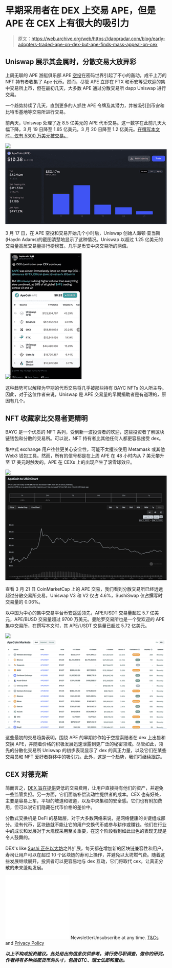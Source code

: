 # 早期采用者在 DEX 上交易 APE，但是 APE 在 CEX 上有很大的吸引力

> 原文：<https://web.archive.org/web/https://dappradar.com/blog/early-adopters-traded-ape-on-dex-but-ape-finds-mass-appeal-on-cex>

## Uniswap 展示其金属时，分散交易大放异彩

上周无聊的 APE 游艇俱乐部 APE [空投](/web/20221001233641/https://dappradar.com/blog/bored-ape-yacht-club-launch-apecoin-with-ape-token-airdrop/)在密码世界引起了不小的轰动，成千上万的 NFT 持有者收集了 Ape 代币。然而，尽管 APE 立即在 FTX 和币安等受欢迎的集中交易所上市，但在最初几天，大多数 APE 通过分散交易所 dapp Uniswap 进行交易。

一个趋势持续了几天，直到更多的人抓住 APE 令牌及其潜力，并被吸引到币安和比特币基地等交易所进行交易。

前两天，Uniswap 处理了近 8.5 亿美元的 APE 代币交易。这一数字在此前几天大幅下降，3 月 19 日降至 1.65 亿美元，3 月 20 日降至 1.2 亿美元。[在撰写本文时，仅有 5300 万美元被交易。](https://web.archive.org/web/20221001233641/https://info.uniswap.org/#/tokens/0x4d224452801aced8b2f0aebe155379bb5d594381)

![](img/f6a86f0a931c9a7848ea4cd7677b861d.png)![](img/8d27a7681c6aac5b91180d662adc58ea.png)

3 月 17 日，在 APE 空投和交易开始几个小时后，Uniswap 创始人海顿·亚当斯(Haydn Adams)的截图清楚地显示了这种情况。Uniswap 以超过 1.25 亿美元的交易量高居交易量排行榜榜首。几乎是币安中央交易所的两倍。

![](img/14104cd4a62687458de453c64709d0c0.png)![](img/2ce0cafa82f2c395cf773c6f87612b6c.png)

这种趋势可以解释为早期的代币交易将几乎被那些持有 BAYC NFTs 的人所主导。因此，对于这位作者来说，Uniswap 是 APE 交易量的早期捐助者是有道理的，原因有几个。

## NFT 收藏家比交易者更精明

BAYC 是一个优质的 NFT 系列，受到新一波投资者的欢迎，这些投资者了解区块链钱包和分散的交易所。可以说，NFT 持有者比其他任何人都更容易接受 dex。

集中式 exchange 用户往往更关心安全性，可能不太擅长使用 Metamask 或其他 Web3 钱包工具。然而，所有的信号都是在上周 APE 在 48 小时内从 7 美元攀升至 17 美元时触发的。APE 在 CEXs 上的出现产生了滚雪球效应。

![](img/900671f3d930a34ecc7c8c1488415f4d.png)![](img/64c4b1badca7b865999db576ddc64fd3.png)

查看 3 月 21 日 CoinMarketCap 上的 APE 交易，我们看到分散交易所已经远远超过分散交易所交易，Uniswap V3 和 V2 仅占 4.6%，SushiSwap 仅占撰写时交易量的 0.06%。

以中国为中心的集中交易平台币安遥遥领先，APE/USDT 交易量超过 5.7 亿美元，APE/BUSD 交易量超过 9700 万美元。曼陀罗交易所也是一个受欢迎的 APE 集中交易所，在撰写本文时，其 APE/USDT 交易量已超过 5.72 亿美元。

![](img/847e04c364b54c6fb51aa5b6c32bc79e.png)![](img/eddd7f4280078d94bda1cfcc417cb0ea.png)

这些最初的交易趋势表明，围绕 APE 的早期炒作始于空投索赔者在 dex 上出售和交换 APE，并随着价格的积极发展迅速泄露到更广泛的秘密领域。尽管如此，领先的分散化交易所 Uniswap 的初步表现显示了 dex 的真正力量，以及它们在某些交易员和 NFT 爱好者群体中的吸引力。此外，这是一个趋势，我们将继续跟踪。

## CEX 对德克斯

简而言之，[DEX 旨在提供](https://web.archive.org/web/20221001233641/https://dappradar.com/rankings/category/exchanges)更低的交易费用，让用户直接持有他们的资产，并避免一些监管负担。另一方面，它们面临补偿流动性提供者的成本。CEX 也有好处，主要是容易上车，平坦的坡道和坡道，以及中央集权的安全感。它们也有附加费用，但可以说它们隐藏在代币价格的差价中。

分散式交换机是 DeFi 的基础层，对于大多数网络来说，是网络健康的关键组成部分。没有代币，区块链就不能让它的用户交换代币或参与耕作或赚钱。他们在行业中的成长和发展对于大规模采用至关重要，在这个阶段看到如此出色的表现无疑是令人鼓舞的。

DEX's like [Sushi 正在以太坊](https://web.archive.org/web/20221001233641/https://twitter.com/SushiSwap/status/1505799218581192707)之外扩展，每天都在增加新的区块链兼容性和用户。寿司让用户可以在超过 10 个区块链的寿司上操作，并避免以太坊燃气费。随着这些发展继续展开，投资者可以更容易地与 dex 互动，它们将取代 cex，让真正分散的未来蓬勃发展。

![](img/6d5a4a2d609c56e1a5771717e54ba759.png) NewsletterUnsubscribe at any time. [T&Cs](https://web.archive.org/web/20221001233641/https://dappradar.com/terms) and [Privacy Policy](https://web.archive.org/web/20221001233641/https://dappradar.com/privacy-policy)

***以上不构成投资建议。此处给出的信息仅供参考。请行使尽职调查，做你的研究。作者持有多种加密货币的头寸，包括 BTC、瑞士法郎和雷达。***